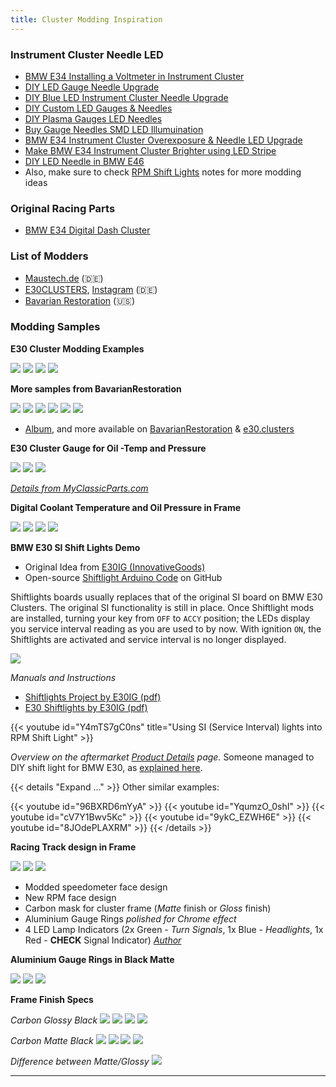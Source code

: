 ```yaml
---
title: Cluster Modding Inspiration
---
```


### Instrument Cluster Needle LED

* [BMW E34 Installing a Voltmeter in Instrument Cluster](https://www.drive2.ru/l/8280740/)
* [DIY LED Gauge Needle Upgrade](https://www.youtube.com/watch?v=Qln6U7Lr858)
* [DIY Blue LED Instrument Cluster Needle Upgrade](https://www.1addicts.com/forums/showthread.php?t=771058)
* [DIY Custom LED Gauges & Needles](https://www.acura-legend.com/threads/diy-custom-led-gauges-needles.142064/)
* [DIY Plasma Gauges LED Needles](https://www.bimmerforums.com/forum/showthread.php?1273847-DIY-Plasma-Gauges-Installation-Guide)
* [Buy Gauge Needles SMD LED Illumuination](https://xtuners.com/gauge-needles-LED-illumination)
* [BMW E34 Instrument Cluster Overexposure & Needle LED Upgrade](https://www.drive2.ru/l/532954177777697018/)
* [Make BMW E34 Instrument Cluster Brighter using LED Stripe](https://www.drive2.ru/l/9220763/)
* [DIY LED Needle in BMW E46](https://www.youtube.com/watch?v=UAP589PZqcc)
* Also, make sure to check [RPM Shift Lights](/bmw/shifter/led) notes for more modding ideas

### Original Racing Parts

* [BMW E34 Digital Dash Cluster](https://racingdisplay.com/products/bmw-e34-dash-cluster)

### List of Modders

* [Maustech.de](https://www.maustech.de) (🇩🇪)
* [E30CLUSTERS](https://e30clusters.com), [Instagram](https://www.instagram.com/e30.clusters/) (🇩🇪)
* [Bavarian Restoration](http://www.bavrest.com/instrument-clusters.html) (🇺🇸)

### Modding Samples

**E30 Cluster Modding Examples**

![](https://i.imgur.com/sKmGzEp.jpeg)
![](https://i.imgur.com/XgH4lTD.jpeg)
![](https://i.imgur.com/SsAHXQA.jpeg)
![](https://i.imgur.com/e0hPPk5.jpeg)

**More samples from BavarianRestoration**

![](https://i.imgur.com/4L0MW1y.png)
![](https://i.imgur.com/2f2QQ1G.png)
![](https://i.imgur.com/6TNviZE.png)
![](https://i.imgur.com/lhP5878.png)
![](https://i.imgur.com/VaFy1GB.png)
![](https://i.imgur.com/GzaO0Vw.jpeg)

* [Album](https://imgur.com/a/mRFZY0B), and more available on [BavarianRestoration](https://bavrest.com) & [e30.clusters](https://instagram.com/e30.clusters)

**E30 Cluster Gauge for Oil -Temp and Pressure**

![](https://www.myclassicparts.com/wp-content/uploads/2021/11/Cluster-Gauge-for-Oil-Temp-and-Pressure-BMW-E30-2-versions1.jpg)
![](https://www.myclassicparts.com/wp-content/uploads/2021/11/Cluster-Gauge-for-Oil-Temp-and-Pressure-BMW-E30-2-versions5-1-rotated.jpg)
![](https://www.myclassicparts.com/wp-content/uploads/2021/11/Cluster-Gauge-for-Oil-Temp-and-Pressure-BMW-E30-2-versions3.jpg)

*[Details from MyClassicParts.com](https://www.myclassicparts.com/product/bmw-e30-cluster-gauge-for-oil-temp-and-pressure-2-versions/)*

**Digital Coolant Temperature and Oil Pressure in Frame**

![](https://e30clusters.com/wp-content/uploads/2023/04/3-8.jpg)
![](https://e30clusters.com/wp-content/uploads/2023/04/1-15.jpg)
![](https://e30clusters.com/wp-content/uploads/2023/04/4-8.jpg)
![](https://e30clusters.com/wp-content/uploads/2023/04/5-7.jpg)

**BMW E30 SI Shift Lights Demo**

* Original Idea from [E30IG (InnovativeGoods)](https://www.e30ig.com/#1thing)
* Open-source [Shiftlight Arduino Code](https://github.com/robbyenglish/BMW-E30-Arduino-SI-shift-light) on GitHub

Shiftlights boards usually replaces that of the original SI board on BMW E30 Clusters. The original SI functionality is still in place. Once Shiftlight mods are installed, turning your key from `OFF` to `ACCY` position; the LEDs display you service interval reading as you are used to by now. With ignition `ON`, the Shiftlights are activated and service interval is no longer displayed.

![](https://i.imgur.com/sCDMte1.jpg)

*Manuals and Instructions*

- [Shiftlights Project by E30IG (pdf)](https://www.e30ig.com/Installation%20instructions%20and%20operating%20manual_v2.pdf)
- [E30 Shiftlights by E30IG (pdf)](https://www.e30ig.com/Installation%20instructions%20and%20operating%20manual_v3.pdf)

{{< youtube id="Y4mTS7gC0ns" title="Using SI (Service Interval) lights into RPM Shift Light" >}}

*Overview on the aftermarket [Product Details](https://www.myclassicparts.com/product/bmw-e30-si-board-shift-lights/) page.* Someone managed to DIY shift light for BMW E30, as [explained here](https://www.motortraders.net/posts/1400-low-cost-shift-light-for-bmw-e30).

{{< details "Expand ..." >}}
Other similar examples:

{{< youtube id="96BXRD6mYyA" >}}
{{< youtube id="YqumzO_0shI" >}}
{{< youtube id="cV7Y1Bwv5Kc" >}}
{{< youtube id="9ykC_EZWH6E" >}}
{{< youtube id="8JOdePLAXRM" >}}
{{< /details >}}

**Racing Track design in Frame**

![](https://e30clusters.com/wp-content/uploads/2023/04/1-14.jpg)
![](https://e30clusters.com/wp-content/uploads/2023/04/3-7.jpg)
![](https://e30clusters.com/wp-content/uploads/2023/04/5-6.jpg)

- Modded speedometer face design
- New RPM face design
- Carbon mask for cluster frame (*Matte* finish or *Gloss* finish)
- Aluminium Gauge Rings *polished for Chrome effect*
- 4 LED Lamp Indicators (2x Green - *Turn Signals*, 1x Blue - *Headlights*, 1x Red - **CHECK** Signal Indicator)
*[Author](https://e30clusters.com/product/conversion-set-6-track-look-chrome/)*

**Aluminium Gauge Rings in Black Matte**

![](https://e30clusters.com/wp-content/uploads/2023/04/1-9.jpg)
![](https://e30clusters.com/wp-content/uploads/2023/04/3-2.jpg)
![](https://e30clusters.com/wp-content/uploads/2023/04/4-2.jpg)

**Frame Finish Specs**

*Carbon Glossy Black*
![](https://e30clusters.com/wp-content/uploads/2023/04/1.jpg)
![](https://e30clusters.com/wp-content/uploads/2023/04/4.jpg)
![](https://e30clusters.com/wp-content/uploads/2023/04/3.jpg)
![](https://e30clusters.com/wp-content/uploads/2023/04/1680366498054.jpg)

*Carbon Matte Black*
![](https://e30clusters.com/wp-content/uploads/2023/04/1-1-600x501.jpg)
![](https://e30clusters.com/wp-content/uploads/2023/04/2-1-600x501.jpg)
![](https://e30clusters.com/wp-content/uploads/2023/04/3-1-600x501.jpg)
![](https://e30clusters.com/wp-content/uploads/2023/04/1680366216639.jpg)

*Difference between Matte/Glossy*
![](https://e30clusters.com/wp-content/uploads/2023/04/5A.jpg)

---

